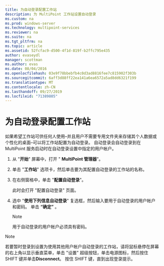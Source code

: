```yaml
---
title: 为自动登录配置工作站
description: 为 MultiPoint 工作站设置自动登录
ms.custom: na
ms.prod: windows-server
ms.technology: multipoint-services
ms.reviewer: na
ms.suite: na
ms.tgt_pltfrm: na
ms.topic: article
ms.assetid: 52fcfac9-d500-4f1d-819f-b2ffc795e435
author: evaseydl
manager: scottman
ms.author: evas
ms.date: 08/04/2016
ms.openlocfilehash: 03e9f78bbebfb4c0d3ad8816fee7c815902f303b
ms.sourcegitcommit: 6aff3d88ff22ea141a6ea6572a5ad8dd6321f199
ms.translationtype: MT
ms.contentlocale: zh-CN
ms.lasthandoff: 09/27/2019
ms.locfileid: "71389805"
---
```

# <a name="configure-stations-for-automatic-logon"></a>为自动登录配置工作站
如果希望工作站可供任何人使用–并且用户不需要专用文件夹来存储其个人数据或个性化的桌面–可以将工作站配置为自动登录。 自动登录会自动登录到在 MultiPoint 服务启动时在自动登录设置中指定的用户帐户。  
  
1.  从 "**开始**" 屏幕中，打开 " **MultiPoint 管理器**"。  
  
2.  单击 "**工作站**" 选项卡，然后单击要为其配置自动登录的工作站的名称。  
  
3.  在右侧窗格中，单击 "**配置自动登录**"。  
  
    此时会打开 "配置自动登录" 页面。  
  
4.  选中 "**使用下列信息自动登录**" 复选框，然后输入要用于自动登录的用户帐户和密码。 单击 **“确定”** 。  
  
    > [!NOTE]  
    > 用于自动登录的用户帐户必须具有密码。  
  
> [!NOTE]  
> 若要暂时登录到设置为使用其他用户帐户自动登录的工作站，请将鼠标悬停在屏幕的右上角以显示垂直菜单，单击 "设置" 超级按钮，单击电源图标，然后按住 SHIFT 键并单击**Disconnect**。 按住 SHIFT 键，直到出现登录提示。